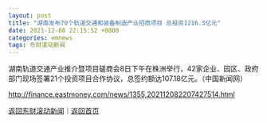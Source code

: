 ```yaml
---
layout: post
title: "湖南发布70个轨道交通和装备制造产业招商项目 总投资1216.3亿元"
date: 2021-12-08 22:15:52 +0800
categories: emnews
tags: 东财滚动新闻
---
```


湖南轨道交通产业推介暨项目磋商会8日下午在株洲举行，42家企业、园区、政府部门现场签署21个投资项目合作协议，总签约额达107.18亿元。（中国新闻网）

<http://finance.eastmoney.com/news/1355,202112082207427514.html>

[返回东财滚动新闻](//finews.withounder.com/emnews/)｜[返回首页](//finews.withounder.com/)